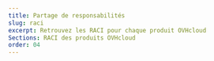 ```yaml
---
title: Partage de responsabilités
slug: raci
excerpt: Retrouvez les RACI pour chaque produit OVHcloud
Sections: RACI des produits OVHcloud
order: 04
---
```

